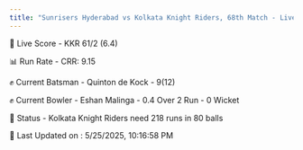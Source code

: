 ```yaml
---
title: "Sunrisers Hyderabad vs Kolkata Knight Riders, 68th Match - Live Cricket Score"
---
```


🔴 Live Score - KKR 61/2 (6.4)  

📊 Run Rate - CRR: 9.15  

✊ Current Batsman - Quinton de Kock - 9(12)  

✊ Current Bowler - Eshan Malinga - 0.4 Over 2 Run - 0 Wicket  

📑 Status - Kolkata Knight Riders need 218 runs in 80 balls

📝 Last Updated on : 5/25/2025, 10:16:58 PM  



